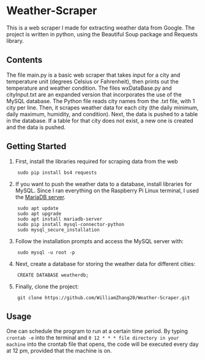 # Weather-Scraper

This is a web scraper I made for extracting weather data from Google.
The project is written in python, using the Beautiful Soup package and Requests library.

## Contents

The file main.py is a basic web scraper that takes input for a city and temperature unit (degrees Celsius or Fahrenheit), then prints out the temperature and weather condition.
The files wxDataBase.py and cityInput.txt are an expanded version that incorporates the use of the MySQL database. The Python file reads city names from the .txt file, with 1 city per line. Then, it scrapes weather data for each city (the daily minimum, daily maximum, humidity, and condition). Next, the data is pushed to a table in the database. If a table for that city does not exist, a new one is created and the data is pushed.  

## Getting Started

1) First, install the libraries required for scraping data from the web

```
    sudo pip install bs4 requests
```

2) If you want to push the weather data to a database, install libraries for MySQL. Since I ran everything on the Raspberry Pi Linux terminal, I used the [MariaDB server](https://en.wikipedia.org/wiki/MariaDB).  

```
    sudo apt update
    sudo apt upgrade
    sudo apt install mariadb-server
    sudo pip install mysql-connector-python	
    sudo mysql_secure_installation
```

3) Follow the installation prompts and access the MySQL server with:

```   
    sudo mysql -u root -p
```

4) Next, create a database for storing the weather data for different cities:

```    
    CREATE DATABASE weatherdb; 
```

5) Finally, clone the project:

```    
    git clone https://github.com/WilliamZhang20/Weather-Scraper.git
```

## Usage    

One can schedule the program to run at a certain time period. 
By typing `crontab -e` into the terminal and `0 12 * * * file directory in your machine` into the crontab file that opens, the code will be executed every day at 12 pm, provided that the machine is on. 

